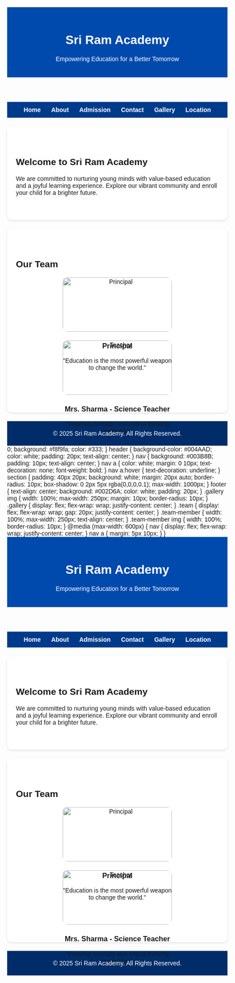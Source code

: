 <html lang="en">
<head>
  <meta charset="UTF-8" />
  <meta name="viewport" content="width=device-width, initial-scale=1.0"/>
  <title>Sri Ram Academy</title>
  <style>
    body {
      font-family: Arial, sans-serif;
      margin: 0; padding<!DOCTYPE html><html lang="en">
<head>
  <meta charset="UTF-8" />
  <meta name="viewport" content="width=device-width, initial-scale=1.0"/>
  <title>Sri Ram Academy</title>
  <style>
    body {
      font-family: Arial, sans-serif;
      margin: 0; padding: 0;
      background: #f8f9fa;
      color: #333;
    }
    header {
      background-color: #004AAD;
      color: white;
      padding: 20px;
      text-align: center;
    }
    nav {
      background: #003B8B;
      padding: 10px;
      text-align: center;
    }
    nav a {
      color: white;
      margin: 0 10px;
      text-decoration: none;
      font-weight: bold;
    }
    nav a:hover {
      text-decoration: underline;
    }
    section {
      padding: 40px 20px;
      background: white;
      margin: 20px auto;
      border-radius: 10px;
      box-shadow: 0 2px 5px rgba(0,0,0,0.1);
      max-width: 1000px;
    }
    footer {
      text-align: center;
      background: #002D6A;
      color: white;
      padding: 20px;
    }
    .gallery img {
      width: 100%;
      max-width: 250px;
      margin: 10px;
      border-radius: 10px;
    }
    .gallery {
      display: flex;
      flex-wrap: wrap;
      justify-content: center;
    }
    .team {
      display: flex;
      flex-wrap: wrap;
      gap: 20px;
      justify-content: center;
    }
    .team-member {
      width: 100%;
      max-width: 250px;
      text-align: center;
    }
    .team-member img {
      width: 100%;
      border-radius: 10px;
    }
    @media (max-width: 600px) {
      nav {
        display: flex;
        flex-wrap: wrap;
        justify-content: center;
      }
      nav a {
        margin: 5px 10px;
      }
    }
  </style>
</head>
<body>  <header>
    <h1>Sri Ram Academy</h1>
    <p>Empowering Education for a Better Tomorrow</p>
  </header>  <nav>
    <a href="index.html">Home</a>
    <a href="about.html">About</a>
    <a href="admission.html">Admission</a>
    <a href="contact.html">Contact</a>
    <a href="gallery.html">Gallery</a>
    <a href="location.html">Location</a>
  </nav>  <section>
    <h2>Welcome to Sri Ram Academy</h2>
    <p>We are committed to nurturing young minds with value-based education and a joyful learning experience. Explore our vibrant community and enroll your child for a brighter future.</p>
  </section>  <section>
    <h2>Our Team</h2>
    <div class="team">
      <div class="team-member">
        <img src="principal.jpg" alt="Principal">
        <h3>Principal</h3>
        <p>"Education is the most powerful weapon to change the world."</p>
      </div>
      <div class="team-member">
        <img src="teacher1.jpg" alt="Teacher">
        <h3>Mrs. Sharma - Science Teacher</h3>
        <p>"Inspiring curiosity and critical thinking every day."</p>
      </div>
    </div>
  </section>  <footer>
    &copy; 2025 Sri Ram Academy. All Rights Reserved.
  </footer></body>
</html> 0;
      background: #f8f9fa;
      color: #333;
    }
    header {
      background-color: #004AAD;
      color: white;
      padding: 20px;
      text-align: center;
    }
    nav {
      background: #003B8B;
      padding: 10px;
      text-align: center;
    }
    nav a {
      color: white;
      margin: 0 10px;
      text-decoration: none;
      font-weight: bold;
    }
    nav a:hover {
      text-decoration: underline;
    }
    section {
      padding: 40px 20px;
      background: white;
      margin: 20px auto;
      border-radius: 10px;
      box-shadow: 0 2px 5px rgba(0,0,0,0.1);
      max-width: 1000px;
    }
    footer {
      text-align: center;
      background: #002D6A;
      color: white;
      padding: 20px;
    }
    .gallery img {
      width: 100%;
      max-width: 250px;
      margin: 10px;
      border-radius: 10px;
    }
    .gallery {
      display: flex;
      flex-wrap: wrap;
      justify-content: center;
    }
    .team {
      display: flex;
      flex-wrap: wrap;
      gap: 20px;
      justify-content: center;
    }
    .team-member {
      width: 100%;
      max-width: 250px;
      text-align: center;
    }
    .team-member img {
      width: 100%;
      border-radius: 10px;
    }
    @media (max-width: 600px) {
      nav {
        display: flex;
        flex-wrap: wrap;
        justify-content: center;
      }
      nav a {
        margin: 5px 10px;
      }
    }
  </style>
</head>
<body>  <header>
    <h1>Sri Ram Academy</h1>
    <p>Empowering Education for a Better Tomorrow</p>
  </header>  <nav>
    <a href="index.html">Home</a>
    <a href="about.html">About</a>
    <a href="admission.html">Admission</a>
    <a href="contact.html">Contact</a>
    <a href="gallery.html">Gallery</a>
    <a href="location.html">Location</a>
  </nav>  <section>
    <h2>Welcome to Sri Ram Academy</h2>
    <p>We are committed to nurturing young minds with value-based education and a joyful learning experience. Explore our vibrant community and enroll your child for a brighter future.</p>
  </section>  <section>
    <h2>Our Team</h2>
    <div class="team">
      <div class="team-member">
        <img src="principal.jpg" alt="Principal">
        <h3>Principal</h3>
        <p>"Education is the most powerful weapon to change the world."</p>
      </div>
      <div class="team-member">
        <img src="teacher1.jpg" alt="Teacher">
        <h3>Mrs. Sharma - Science Teacher</h3>
        <p>"Inspiring curiosity and critical thinking every day."</p>
      </div>
    </div>
  </section>  <footer>
    &copy; 2025 Sri Ram Academy. All Rights Reserved.
  </footer></body>
</html>